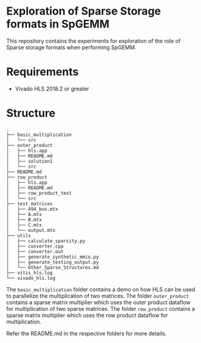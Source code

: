 # Exploration of Sparse Storage formats in SpGEMM

This repository contains the experiments for exploration of the role of Sparse storage formats when performing SpGEMM.

# Requirements

- Vivado HLS 2018.2 or greater

# Structure

```
.
├── basic_multiplication
│   └── src
├── outer_product
│   ├── hls.app
│   ├── README.md
│   ├── solution1
│   └── src
├── README.md
├── row_product
│   ├── hls.app
│   ├── README.md
│   ├── row_product_test
│   └── src
├── test_matrices
│   ├── 494_bus.mtx
│   ├── A.mtx
│   ├── B.mtx
│   ├── C.mtx
│   └── output.mtx
├── utils
│   ├── calculate_sparsity.py
│   ├── converter.cpp
│   ├── converter.out
│   ├── generate_synthetic_mmio.py
│   ├── generate_testing_output.py
│   └── Other_Sparse_Structures.md
├── vitis_hls.log
└── vivado_hls.log
```
The `basic_multiplication` folder contains a demo on how HLS can be used to parallelize the multiplication of two matrices.
The folder `outer_product` contains a sparse matrix multiplier which uses the outer product dataflow for multiplication of two sparse matrices. The folder `row_product` contains a sparse matrix multiplier which uses the row product dataflow for multiplication. 

Refer the README.md in the respective folders for more details.